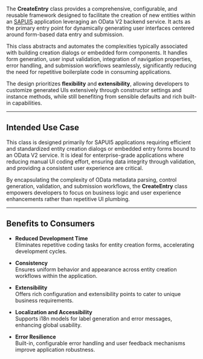 [SAPUI5_URL]: https://sapui5.hana.ondemand.com

The **CreateEntry** class provides a comprehensive, configurable, and reusable framework designed to facilitate the creation of new entities within an [SAPUI5][SAPUI5_URL] application leveraging an OData V2 backend service. It acts as the primary entry point for dynamically generating user interfaces centered around form-based data entry and submission.

This class abstracts and automates the complexities typically associated with building creation dialogs or embedded form components. It handles form generation, user input validation, integration of navigation properties, error handling, and submission workflows seamlessly, significantly reducing the need for repetitive boilerplate code in consuming applications.

The design prioritizes **flexibility** and **extensibility**, allowing developers to customize generated UIs extensively through constructor settings and instance methods, while still benefiting from sensible defaults and rich built-in capabilities.

---

## Intended Use Case

This class is designed primarily for SAPUI5 applications requiring efficient and standardized entity creation dialogs or embedded entry forms bound to an OData V2 service. It is ideal for enterprise-grade applications where reducing manual UI coding effort, ensuring data integrity through validation, and providing a consistent user experience are critical.

By encapsulating the complexity of OData metadata parsing, control generation, validation, and submission workflows, the **CreateEntry** class empowers developers to focus on business logic and user experience enhancements rather than repetitive UI plumbing.

---

## Benefits to Consumers

- **Reduced Development Time**  
  Eliminates repetitive coding tasks for entity creation forms, accelerating development cycles.  

- **Consistency**  
  Ensures uniform behavior and appearance across entity creation workflows within the application.  

- **Extensibility**  
  Offers rich configuration and extensibility points to cater to unique business requirements.  

- **Localization and Accessibility**  
  Supports i18n models for label generation and error messages, enhancing global usability.  

- **Error Resilience**  
  Built-in, configurable error handling and user feedback mechanisms improve application robustness.